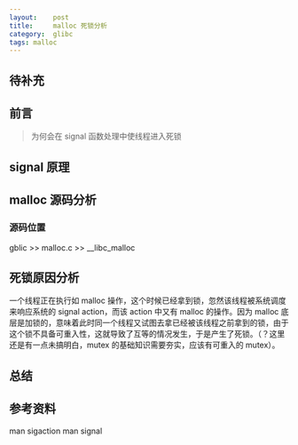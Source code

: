 ```yaml
---
layout:    post
title:     malloc 死锁分析
category:  glibc
tags: malloc
---
```


## 待补充

## 前言
> 为何会在 signal 函数处理中使线程进入死锁

## signal 原理

## malloc 源码分析
### 源码位置
gblic >> malloc.c >> __libc_malloc

## 死锁原因分析
一个线程正在执行如 malloc 操作，这个时候已经拿到锁，忽然该线程被系统调度来响应系统的 signal action，而该 action 中又有 malloc 的操作。因为 malloc 底层是加锁的，意味着此时同一个线程又试图去拿已经被该线程之前拿到的锁，由于这个锁不具备可重入性，这就导致了互等的情况发生，于是产生了死锁。（？这里还是有一点未搞明白，mutex 的基础知识需要夯实，应该有可重入的 mutex）。

## 总结

## 参考资料
man sigaction
man signal